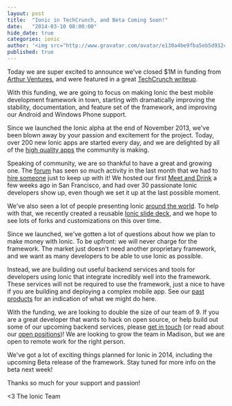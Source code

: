 ```yaml
---
layout: post
title:  "Ionic in TechCrunch, and Beta Coming Soon!"
date:   "2014-03-10 08:00:00"
hide_date: true
categories: ionic
author: '<img src="http://www.gravatar.com/avatar/e130a4be9fba5eb5d932c813fbe3a58d?s=48&amp;d=mm" class="author-icon"><a href="http://twitter.com/maxlynch" target="_blank">@maxlynch</a>'
published: true
---
```


Today we are super excited to announce we've closed $1M in funding from [Arthur Ventures](http://arthurventures.com/), and were featured in a great [TechCrunch writeup](http://techcrunch.com/2014/03/10/drifty-makers-of-the-ionic-mobile-framework-raise-1-million/).

With this funding, we are going to focus on making Ionic the best mobile development framework in town, starting with dramatically improving the stability, documentation, and feature set of the framework, and improving our Android and Windows Phone support.

Since we launched the Ionic alpha at the end of November 2013, we've been blown away by your passion and excitement for the project. Today, over 200 new Ionic apps are started every day, and we are delighted by all of the [high quality apps](/examples/showcase/) the community is making.

Speaking of community, we are so thankful to have a great and growing one. The [forum](http://forum.ionicframework.com/) has seen so much activity in the last month that we had to [hire someone](/blog/welcome-justin/) just to keep up with it! We hosted our first [Meet and Drink](/blog/ionic-meet-and-drink/) a few weeks ago in San Francisco, and had over 30 passionate Ionic developers show up, even though we set it up at the last possible moment. 

We've also seen a lot of people presenting Ionic [around the world](http://blog.yrezgui.com/post/75901414179/ionic-the-badass-html5-mobile-framework-i-did-a). To help with that, we recently created a reusable [Ionic slide deck](http://ionicframework.com/present-ionic/), and we hope to see lots of forks and customizations on this over time.

Since we launched, we've gotten a lot of questions about how we plan to make money with Ionic. To be upfront: we will never charge for the framework. The market just doesn't need another proprietary framework, and we want as many developers to be able to use Ionic as possible.

Instead, we are building out useful backend services and tools for developers using Ionic that integrate incredibly well into the framework. These services will not be required to use the framework, just a nice to have if you are building and deploying a complex mobile app. See our [past](http://codiqa.com/) [products](http://jetstrap.com/) for an indication of what we might do here.

With the funding, we are looking to double the size of our team of 9. If you are a great developer that wants to hack on open source, or help build out some of our upcoming backend services, please [get in touch](mailto:jobs@drifty.com) (or read about our [open positions](http://drifty.com/jobs))! We are looking to grow the team in Madison, but we are open to remote work for the right person.

We've got a lot of exciting things planned for Ionic in 2014, including the upcoming Beta release of the framework. Stay tuned for more info on the beta next week!

Thanks so much for your support and passion!

<3 The Ionic Team
